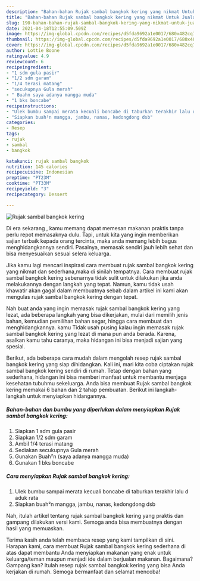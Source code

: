 ```yaml
---
description: "Bahan-bahan Rujak sambal bangkok kering yang nikmat Untuk Jualan"
title: "Bahan-bahan Rujak sambal bangkok kering yang nikmat Untuk Jualan"
slug: 190-bahan-bahan-rujak-sambal-bangkok-kering-yang-nikmat-untuk-jualan
date: 2021-04-18T12:55:09.509Z
image: https://img-global.cpcdn.com/recipes/d5fda9692a1e0017/680x482cq70/rujak-sambal-bangkok-kering-foto-resep-utama.jpg
thumbnail: https://img-global.cpcdn.com/recipes/d5fda9692a1e0017/680x482cq70/rujak-sambal-bangkok-kering-foto-resep-utama.jpg
cover: https://img-global.cpcdn.com/recipes/d5fda9692a1e0017/680x482cq70/rujak-sambal-bangkok-kering-foto-resep-utama.jpg
author: Lottie Boone
ratingvalue: 4.9
reviewcount: 6
recipeingredient:
- "1 sdm gula pasir"
- "1/2 sdm garam"
- "1/4 terasi matang"
- "secukupnya Gula merah"
- " Buahn saya adanya mangga muda"
- "1 bks boncabe"
recipeinstructions:
- "Ulek bumbu sampai merata kecuali boncabe di taburkan terakhir lalu d aduk rata"
- "Siapkan buah²n mangga, jambu, nanas, kedongdong dsb"
categories:
- Resep
tags:
- rujak
- sambal
- bangkok

katakunci: rujak sambal bangkok 
nutrition: 145 calories
recipecuisine: Indonesian
preptime: "PT23M"
cooktime: "PT33M"
recipeyield: "3"
recipecategory: Dessert

---
```



![Rujak sambal bangkok kering](https://img-global.cpcdn.com/recipes/d5fda9692a1e0017/680x482cq70/rujak-sambal-bangkok-kering-foto-resep-utama.jpg)

Di era  sekarang , kamu memang dapat memesan makanan praktis tanpa perlu repot memasaknya dulu. Tapi, untuk kita yang ingin memberikan sajian terbaik kepada orang tercinta, maka anda memang lebih bagus menghidangkannya sendiri. Pasalnya, memasak sendiri jauh lebih sehat dan bisa menyesuaikan sesuai selera keluarga.

Jika kamu lagi mencari inspirasi cara membuat rujak sambal bangkok kering yang nikmat dan sederhana,maka di sinilah tempatnya. Cara membuat rujak sambal bangkok kering  sebenarnya tidak sulit untuk dilakukan jika anda melakukannya dengan langkah yang tepat. Namun, kamu tidak usah khawatir akan gagal dalam membuatnya 
sebab dalam artikel ini kami akan mengulas rujak sambal bangkok kering dengan tepat.  



Nah buat anda yang ingin memasak rujak sambal bangkok kering yang lezat, ada beberapa langkah yang bisa dikerjakan, mulai dari memilih jenis bahan, kemudian pemilihan bahan segar, hingga cara membuat dan menghidangkannya. kamu Tidak usah pusing kalau ingin memasak rujak sambal bangkok kering yang lezat di mana pun anda berada. Karena, asalkan kamu  tahu caranya, maka hidangan ini bisa menjadi sajian yang spesial.

Berikut, ada beberapa cara mudah dalam mengolah resep rujak sambal bangkok kering yang siap dihidangkan. Kali ini, mari kita coba ciptakan rujak sambal bangkok kering sendiri di rumah. Tetap dengan bahan yang sederhana, hidangan ini bisa memberi manfaat untuk membantu menjaga kesehatan tubuhmu sekeluarga. Anda bisa membuat Rujak sambal bangkok kering memakai 6 bahan dan 2 tahap pembuatan. Berikut ini langkah-langkah untuk menyiapkan hidangannya.

<!--inarticleads1-->

##### Bahan-bahan dan bumbu yang diperlukan dalam menyiapkan Rujak sambal bangkok kering:

1. Siapkan 1 sdm gula pasir
1. Siapkan 1/2 sdm garam
1. Ambil 1/4 terasi matang
1. Sediakan secukupnya Gula merah
1. Gunakan  Buah²n (saya adanya mangga muda)
1. Gunakan 1 bks boncabe




<!--inarticleads2-->

##### Cara menyiapkan Rujak sambal bangkok kering:

1. Ulek bumbu sampai merata kecuali boncabe di taburkan terakhir lalu d aduk rata
1. Siapkan buah²n mangga, jambu, nanas, kedongdong dsb




Nah, itulah artikel tentang  rujak sambal bangkok kering  yang praktis dan gampang dilakukan versi kami. Semoga anda bisa membuatnya dengan hasil yang memuaskan. 

Terima kasih anda telah membaca resep yang kami tampilkan di sini. Harapan kami, cara membuat  Rujak sambal bangkok kering sederhana di atas dapat membantu Anda menyiapkan makanan yang enak untuk keluarga/teman maupun menjadi ide dalam berjualan makanan. Bagaimana? Gampang kan? Itulah resep rujak sambal bangkok kering yang bisa Anda kerjakan di rumah. Semoga bermanfaat dan selamat mencoba!

